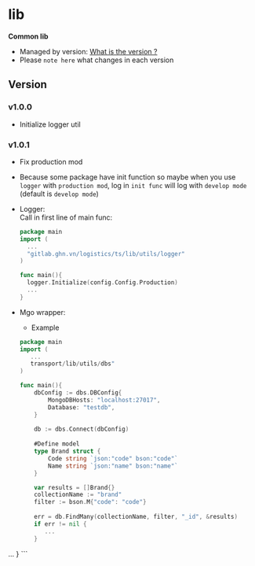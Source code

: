 # lib

**Common lib**
- Managed by version: [What is the version ?
](https://semver.org/)
- Please `note here` what changes in each version

## Version

### v1.0.0
- Initialize logger util
### v1.0.1
- Fix production mod
- Because some package have init function so maybe when you use `logger` with
 `production mod`, log in `init func` will log with `develop mode` (default is `develop mode`)
- Logger:  
    Call in first line of main func:
    ```go
  package main
  import (
      ...
      "gitlab.ghn.vn/logistics/ts/lib/utils/logger"
  )
  
  func main(){
      logger.Initialize(config.Config.Production)
      ...
  }
    ```
  
 - Mgo wrapper:
    - Example  
    ```go
    package main
    import (
       ...
       transport/lib/utils/dbs"
    )
    
    func main(){
        dbConfig := dbs.DBConfig{
            MongoDBHosts: "localhost:27017",
            Database: "testdb",
        }
        
        db := dbs.Connect(dbConfig)
       
        #Define model           
        type Brand struct {
            Code string `json:"code" bson:"code"`
            Name string `json:"name" bson:"name"`
        }
   
        var results = []Brand{}
        collectionName := "brand"
        filter := bson.M{"code": "code"}
        
        err = db.FindMany(collectionName, filter, "_id", &results)
        if err != nil {
           ...
        }    
...
    }
    ```
